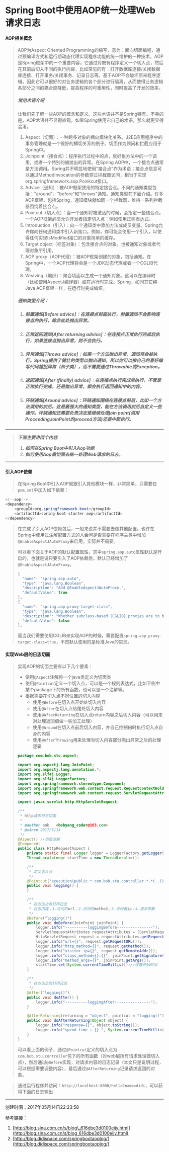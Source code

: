 # Spring Boot中使用AOP统一处理Web请求日志

#### AOP相关概念

> AOP为Aspect Oriented Programming的缩写，意为：面向切面编程，通过预编译方式和运行期动态代理实现程序功能的统一维护的一种技术。AOP是Spring框架中的一个重要内容，它通过对既有程序定义一个切入点，然后在其前后切入不同的执行内容，比如常见的有：打开数据库连接/关闭数据库连接、打开事务/关闭事务、记录日志等。基于AOP不会破坏原来程序逻辑，因此它可以很好的对业务逻辑的各个部分进行隔离，从而使得业务逻辑各部分之间的耦合度降低，提高程序的可重用性，同时提高了开发的效率。
>
> ##### **常用术语介绍**
>
> 让我们先了解一些AOP的概念和定义。这些术语并不是Spring特有。不幸的是，AOP术语并不显得直观。如果Spring使用它自己的术语，那么就更显得混淆。
>
> 1. Aspect（切面）：一种跨多对象的横向模块化关系。J2EE应用程序中的事务管理就是一个很好的横切关系的例子。切面作为顾问和拦截应用于Spring中。
> 2. Joinpoint（接合点）：程序执行过程中的点，就好象方法中的一个调用，或者一个特别的被抛出的异常。在Spring AOP中，一个接合点通常是方法调用。Spring并不明显地使用"接合点"作为术语；接合点信息可以通过MethodInvocation的参数穿过拦截器访问，相当于实现org.springframework.aop.Poinkcut接口。
> 3. Advice（通知）：被AOP框架使用的特定接合点。不同的通知类型包括："around"，"before"和"throws"通知。通知类型在下面介绍。许多AOP框架，包括Spring，通知模块就如同一个拦截器，维持一系列拦截器围绕着接合点。
> 4. Pointcut（切入点）：当一个通知将被激活的时候，会指定一些结合点。一个AOP框架必须允许开发者指定切入点：例如使用正则表达式。
> 5. Introduction（引入）：向一个通知类中添加方法或成员变量。Spring允许你向任何通知类中引入新接口。例如，你可能会使用一个引入，以使得任何实现IsModified接口的对象简单的缓存。
> 6. Target object（标签对象）：包含接合点的对象。也被通知对象或者代理对象所引用。
> 7. AOP proxy（AOP代理）：被AOP框架创建的对象，包括通知。在Spring中，一个AOP代理将会是一个JDK动态代理或者一个CGLIB代理。
> 8. Weaving（编织）：聚合切面以生成一个通知对象。这可以在编译时（比如使用AspectJ编译器）或在运行时完成。Spring，如同其它纯Java AOP框架一样，在运行时完成编织。
>
> ##### 通知类型介绍：
>
> 1. ##### **前置通知\[Before advice\]**：在连接点前面执行，前置通知不会影响连接点的执行，除非此处抛出异常。
> 2. ##### **正常返回通知\[After returning advice\]**：在连接点正常执行完成后执行，如果连接点抛出异常，则不会执行。
> 3. ##### **异常通知\[Throws advice\]**：如果一个方法抛出异常，通知将会被执行。Spring提供了健壮的类型以抛出通知，所以你可以按自己的喜好编写代码捕捉异常（和子类），而不需要通过Throwable或Exception。
> 4. ##### **返回通知\[After \(finally\) advice\]**：在连接点执行完成后执行，不管是正常执行完成，还是抛出异常，都会执行返回通知中的内容。
> 5. ##### **环绕通知\[Around advice\]**：环绕通知围绕在连接点前后，比如一个方法调用的前后。这是最强大的通知类型，能在方法调用前后自定义一些操作。环绕通知还需要负责决定是继续处理join point\(调用ProceedingJoinPoint的proceed方法\)还是中断执行。

---

> _**下面主要讲两个内容**_
>
> 1. _**如何在Spring Boot中引入Aop功能**_
> 2. _**如何使用Aop做切面去统一处理Web请求的日志。**_

---

#### **引入AOP依赖**

> 在Spring Boot中引入AOP就跟引入其他模块一样，非常简单，只需要在`pom.xml`中加入如下依赖：

```java
<!--aop-->
<dependency>
    <groupId>org.springframework.boot</groupId>
    <artifactId>spring-boot-starter-aop</artifactId>
</dependency>
```

> 在完成了引入AOP依赖包后，一般来说并不需要去做其他配置。也许在Spring中使用过注解配置方式的人会问是否需要在程序主类中增加`@EnableAspectJAutoProxy`来启用，实际并不需要。
>
> 可以看下面关于AOP的默认配置属性，其中`spring.aop.auto`属性默认是开启的，也就是说只要引入了AOP依赖后，默认已经增加了`@EnableAspectJAutoProxy`。
>
> ```java
> {
>   "name": "spring.aop.auto",
>   "type": "java.lang.Boolean",
>   "description": "Add @EnableAspectJAutoProxy.",
>   "defaultValue": true
> },
> {
>   "name": "spring.aop.proxy-target-class",
>   "type": "java.lang.Boolean",
>   "description": "Whether subclass-based (CGLIB) proxies are to be created (true) as opposed to standard Java interface-based proxies (false).",
>   "defaultValue": false
> },
> ```
>
> 而当我们需要使用CGLIB来实现AOP的时候，需要配置`spring.aop.proxy-target-class=true`，不然默认使用的是标准Java的实现。

#### 实现Web层的日志切面

> 实现AOP的切面主要有以下几个要素：
>
> * 使用`@Aspect`注解将一个java类定义为切面类
> * 使用`@Pointcut`定义一个切入点，可以是一个规则表达式，比如下例中某个package下的所有函数，也可以是一个注解等。
> * 根据需要在切入点不同位置的切入内容
>   * 使用`@Before`在切入点开始处切入内容
>   * 使用`@After`在切入点结尾处切入内容
>   * 使用`@AfterReturning`在切入点return内容之后切入内容（可以用来对处理返回值做一些加工处理）
>   * 使用`@Around`在切入点前后切入内容，并自己控制何时执行切入点自身的内容
>   * 使用`@AfterThrowing`用来处理当切入内容部分抛出异常之后的处理逻辑
>
> ```java
> package com.bob.stu.aspect;
>
> import org.aspectj.lang.JoinPoint;
> import org.aspectj.lang.annotation.*;
> import org.slf4j.Logger;
> import org.slf4j.LoggerFactory;
> import org.springframework.stereotype.Component;
> import org.springframework.web.context.request.RequestContextHolder;
> import org.springframework.web.context.request.ServletRequestAttributes;
>
> import javax.servlet.http.HttpServletRequest;
>
> /**
>  * http请求日志切面
>  *
>  * @author bob   <bobyang_coder@163.com>
>  * @since 2017/5/14
>  */
> @Aspect() //切面注解
> @Component
> public class HttpRequestAspect {
>     private static final Logger logger = LoggerFactory.getLogger(HttpRequestAspect.class);
>     ThreadLocal<Long> startTime = new ThreadLocal<>();
>
>     /**
>      * 定义切入点
>      */
>     @Pointcut("execution(public * com.bob.stu.controller.*.*(..)))")
>     public void logging() {
>     }
>
>     /**
>      * 在方法之前打印日志
>      * 日志内容：1.访问的url；2.访问的method；3.访问者ip；4.请求参数
>      */
>     @Before("logging()")
>     public void doBefore(JoinPoint joinPoint) {
>         logger.info("----------loggingBefore----------------");
>         ServletRequestAttributes requestAttributes = (ServletRequestAttributes) RequestContextHolder.getRequestAttributes();
>         HttpServletRequest request = requestAttributes.getRequest();
>         logger.info("url={}", request.getRequestURL());
>         logger.info("http_method={}", request.getMethod());
>         logger.info("visitor_ip={}", request.getRemoteAddr());
>         logger.info("class_method={}.{}", joinPoint.getSignature().getDeclaringTypeName(), joinPoint.getSignature().getName());
>         logger.info("method_args={}", joinPoint.getArgs());
>         startTime.set(System.currentTimeMillis());//设置开始时间
>     }
>
>     /**
>      * 在方法之后打印日志
>      */
>     @After("logging()")
>     public void doAfter() {
>         logger.info("----------loggingAfter----------------");
>     }
>
>     @AfterReturning(returning = "object", pointcut = "logging()")
>     public void doAfterReturning(Object object) {
>         logger.info("response={}", object.toString());
>         logger.info("spend time : {} ", System.currentTimeMillis() - startTime.get());//计算程序执行时间
>     }
> }
> ```
>
> 可以看上面的例子，通过`@Pointcut`定义的切入点为`com.bob.stu.controller` 包下的所有函数（对web层所有请求处理做切入点），然后通过`@Before`实现，对请求内容的日志记录（本文只是说明过程，可以根据需要调整内容），最后通过`@AfterReturning`记录请求返回的对象。

> 通过运行程序并访问：`http://localhost:8080/hello?name=didi`，可以获得下面的日志输出

---

创建时间：2017年05月14日22:23:58

参考链接：

1. [http://blog.sina.com.cn/s/blog\_616dbe3d0100eijy.html](http://blog.sina.com.cn/s/blog_616dbe3d0100eijy.html)
2. [http://blog.didispace.com/springbootaoplog/](http://blog.didispace.com/springbootaoplog/)



